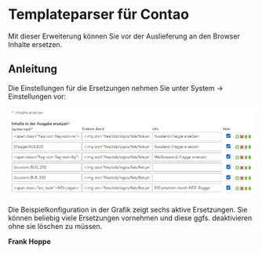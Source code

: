 # Templateparser für Contao

Mit dieser Erweiterung können Sie vor der Auslieferung an den Browser Inhalte ersetzen.

## Anleitung

Die Einstellungen für die Ersetzungen nehmen Sie unter System -> Einstellungen vor:
 
![](docs/inhalte_ersetzen.jpg)

Die Beispielkonfiguration in der Grafik zeigt sechs aktive Ersetzungen. Sie können beliebig viele Ersetzungen vornehmen und diese ggfs. deaktivieren ohne sie löschen zu müssen.

**Frank Hoppe**
